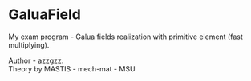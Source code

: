# GaluaField

My exam program - Galua fields realization with primitive element (fast multiplying).

Author - azzgzz.<br/>
Theory by MASTIS - mech-mat - MSU


